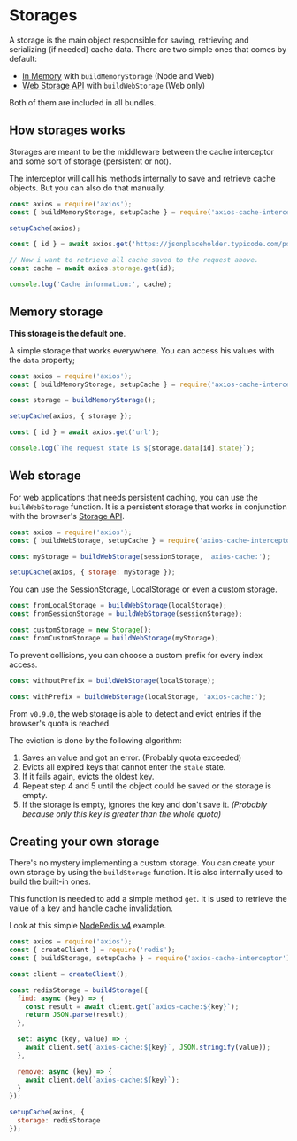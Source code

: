 # Storages

A storage is the main object responsible for saving, retrieving and serializing (if
needed) cache data. There are two simple ones that comes by default:

- [In Memory](https://github.com/arthurfiorette/axios-cache-interceptor/tree/main/src/storage/memory.ts)
  with `buildMemoryStorage` (Node and Web)
- [Web Storage API](https://github.com/arthurfiorette/axios-cache-interceptor/tree/main/src/storage/web-api.ts)
  with `buildWebStorage` (Web only)

Both of them are included in all bundles.

## How storages works

Storages are meant to be the middleware between the cache interceptor and some sort of
storage (persistent or not).

The interceptor will call his methods internally to save and retrieve cache objects. But
you can also do that manually.

```js #runkit
const axios = require('axios');
const { buildMemoryStorage, setupCache } = require('axios-cache-interceptor');

setupCache(axios);

const { id } = await axios.get('https://jsonplaceholder.typicode.com/posts/1');

// Now i want to retrieve all cache saved to the request above.
const cache = await axios.storage.get(id);

console.log('Cache information:', cache);
```

## Memory storage

**This storage is the default one**.

A simple storage that works everywhere. You can access his values with the `data`
property;

```js
const axios = require('axios');
const { buildMemoryStorage, setupCache } = require('axios-cache-interceptor');

const storage = buildMemoryStorage();

setupCache(axios, { storage });

const { id } = await axios.get('url');

console.log(`The request state is ${storage.data[id].state}`);
```

## Web storage

For web applications that needs persistent caching, you can use the `buildWebStorage`
function. It is a persistent storage that works in conjunction with the browser's
[Storage API](https://developer.mozilla.org/en-US/docs/Web/API/Storage).

```js
const axios = require('axios');
const { buildWebStorage, setupCache } = require('axios-cache-interceptor');

const myStorage = buildWebStorage(sessionStorage, 'axios-cache:');

setupCache(axios, { storage: myStorage });
```

You can use the SessionStorage, LocalStorage or even a custom storage.

```js
const fromLocalStorage = buildWebStorage(localStorage);
const fromSessionStorage = buildWebStorage(sessionStorage);

const customStorage = new Storage();
const fromCustomStorage = buildWebStorage(myStorage);
```

To prevent collisions, you can choose a custom prefix for every index access.

```js
const withoutPrefix = buildWebStorage(localStorage);

const withPrefix = buildWebStorage(localStorage, 'axios-cache:');
```

From `v0.9.0`, the web storage is able to detect and evict entries if the browser's quota
is reached.

The eviction is done by the following algorithm:

1. Saves an value and got an error. (Probably quota exceeded)
2. Evicts all expired keys that cannot enter the `stale` state.
3. If it fails again, evicts the oldest key.
4. Repeat step 4 and 5 until the object could be saved or the storage is empty.
5. If the storage is empty, ignores the key and don't save it. _(Probably because only
   this key is greater than the whole quota)_

## Creating your own storage

There's no mystery implementing a custom storage. You can create your own storage by using
the `buildStorage` function. It is also internally used to build the built-in ones.

This function is needed to add a simple method `get`. It is used to retrieve the value of
a key and handle cache invalidation.

Look at this simple [NodeRedis v4](https://github.com/redis/node-redis) example.

```js
const axios = require('axios');
const { createClient } = require('redis');
const { buildStorage, setupCache } = require('axios-cache-interceptor');

const client = createClient();

const redisStorage = buildStorage({
  find: async (key) => {
    const result = await client.get(`axios-cache:${key}`);
    return JSON.parse(result);
  },

  set: async (key, value) => {
    await client.set(`axios-cache:${key}`, JSON.stringify(value));
  },

  remove: async (key) => {
    await client.del(`axios-cache:${key}`);
  }
});

setupCache(axios, {
  storage: redisStorage
});
```
